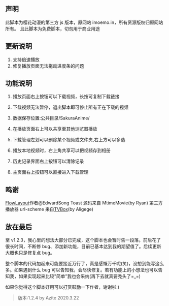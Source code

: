 ## 声明

此脚本为樱花动漫的第三方 js 版本，原网站 imoemo.in，所有资源版权归原网站所有。
且此脚本为免费脚本，切勿用于商业用途

## 更新说明

1. 支持倍速播放
2. 修复播放页面无法拖动进度条的问题

## 功能说明

1. 播放页面右上按钮可以下载视频，长按可复制下载链接
2. 下载视频无法暂停，退出脚本即可停止所有正在下载的视频
3. 数据保存位置:公共目录/SakuraAnime/
4. 在播放页面右上可以共享至其他浏览器播放

5. 下载管理左划可以删除某个视频或文件夹,右上方可以多选
6. 播放本地视频时，右上角共享可以把视频存到相册
7. 历史记录界面右上按钮可以清除记录
8. 主页面右上按钮可以直接进入下载管理

## 鸣谢

[FlowLayout](https://github.com/Gandum2077/jsbox-flowlayout)作者@EdwardSong
Toast 源码来自 MtimeMovie(by Ryan)
第三方播放器 url-scheme 来自[TVBox](https://liuguogy.github.io/JSBox-addins/?q=show&objectId=5e53dd25f94e0f000845a360)(by Aligege)

## 放在最后

至 v1.2.3，我心里的想法大部分已完成，这个脚本也会暂时告一段落。前后花了很长时间，不断修 bug、添加新功能，目前已基本达到我的期望值了。后续更新大概也只是修复点 bug。

整个脚本的代码加起来可能要接近万行了，真是感慨万千呢(笑)，没想到能写这么多。如果遇到什么 bug 可以告知我，会尽快修复。若有功能上的小想法也可以告知我，如果实现起来比较"简单"我也会采纳(再下去就真要秃头了=\_=)

如果你觉得这个脚本好用可以打赏鼓励一下作者，谢谢啦:)

> 版本:1.2.4
> by Azite
> 2020.3.22

